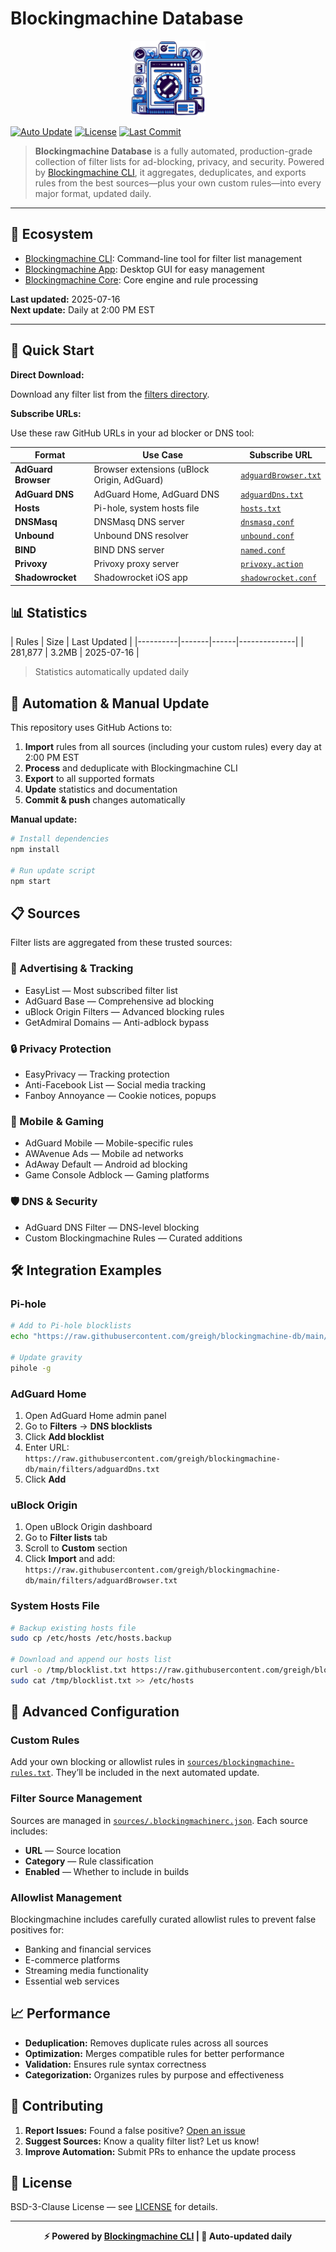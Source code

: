 
# Blockingmachine Database

<div align="center">
  <img src="./assets/Blockingmachine.png" width="120" alt="Blockingmachine Logo" />
</div>

[![Auto Update](https://github.com/greigh/blockingmachine-db/actions/workflows/update-filters.yml/badge.svg)](https://github.com/greigh/blockingmachine-db/actions/workflows/update-filters.yml)
[![License](https://img.shields.io/badge/license-BSD--3--Clause-blue.svg)](LICENSE)
[![Last Commit](https://img.shields.io/github/last-commit/greigh/blockingmachine-db)](https://github.com/greigh/blockingmachine-db/commits/main)

> **Blockingmachine Database** is a fully automated, production-grade collection of filter lists for ad-blocking, privacy, and security. Powered by [Blockingmachine CLI](https://github.com/greigh/blockingmachine-cli), it aggregates, deduplicates, and exports rules from the best sources—plus your own custom rules—into every major format, updated daily.

---

## 🔗 Ecosystem

- [Blockingmachine CLI](https://github.com/greigh/blockingmachine-cli): Command-line tool for filter list management
- [Blockingmachine App](https://github.com/greigh/blockingmachine): Desktop GUI for easy management
- [Blockingmachine Core](https://github.com/greigh/blockingmachine-core): Core engine and rule processing

**Last updated:** 2025-07-16<br>**Next update:** Daily at 2:00 PM EST

---

## 🚀 Quick Start

**Direct Download:**

Download any filter list from the [filters directory](./filters/).

**Subscribe URLs:**

Use these raw GitHub URLs in your ad blocker or DNS tool:

| Format | Use Case | Subscribe URL |
|--------|----------|---------------|
| **AdGuard Browser** | Browser extensions (uBlock Origin, AdGuard) | [`adguardBrowser.txt`](https://raw.githubusercontent.com/greigh/blockingmachine-db/main/filters/adguardBrowser.txt) |
| **AdGuard DNS** | AdGuard Home, AdGuard DNS | [`adguardDns.txt`](https://raw.githubusercontent.com/greigh/blockingmachine-db/main/filters/adguardDns.txt) |
| **Hosts** | Pi-hole, system hosts file | [`hosts.txt`](https://raw.githubusercontent.com/greigh/blockingmachine-db/main/filters/hosts.txt) |
| **DNSMasq** | DNSMasq DNS server | [`dnsmasq.conf`](https://raw.githubusercontent.com/greigh/blockingmachine-db/main/filters/dnsmasq.conf) |
| **Unbound** | Unbound DNS resolver | [`unbound.conf`](https://raw.githubusercontent.com/greigh/blockingmachine-db/main/filters/unbound.conf) |
| **BIND** | BIND DNS server | [`named.conf`](https://raw.githubusercontent.com/greigh/blockingmachine-db/main/filters/named.conf) |
| **Privoxy** | Privoxy proxy server | [`privoxy.action`](https://raw.githubusercontent.com/greigh/blockingmachine-db/main/filters/privoxy.action) |
| **Shadowrocket** | Shadowrocket iOS app | [`shadowrocket.conf`](https://raw.githubusercontent.com/greigh/blockingmachine-db/main/filters/shadowrocket.conf) |

## 📊 Statistics

| Rules | Size | Last Updated |
|----------|-------|------|--------------|
| 281,877 | 3.2MB | 2025-07-16 |

> Statistics automatically updated daily

## 🔄 Automation & Manual Update

This repository uses GitHub Actions to:

1. **Import** rules from all sources (including your custom rules) every day at 2:00 PM EST
2. **Process** and deduplicate with Blockingmachine CLI
3. **Export** to all supported formats
4. **Update** statistics and documentation
5. **Commit & push** changes automatically

**Manual update:**

```bash
# Install dependencies
npm install

# Run update script
npm start
```

## 📋 Sources

Filter lists are aggregated from these trusted sources:

### 🎯 Advertising & Tracking

- EasyList — Most subscribed filter list
- AdGuard Base — Comprehensive ad blocking
- uBlock Origin Filters — Advanced blocking rules
- GetAdmiral Domains — Anti-adblock bypass

### 🔒 Privacy Protection

- EasyPrivacy — Tracking protection
- Anti-Facebook List — Social media tracking
- Fanboy Annoyance — Cookie notices, popups

### 📱 Mobile & Gaming

- AdGuard Mobile — Mobile-specific rules
- AWAvenue Ads — Mobile ad networks
- AdAway Default — Android ad blocking
- Game Console Adblock — Gaming platforms

### 🛡️ DNS & Security

- AdGuard DNS Filter — DNS-level blocking
- Custom Blockingmachine Rules — Curated additions

## 🛠️ Integration Examples

### Pi-hole

```bash
# Add to Pi-hole blocklists
echo "https://raw.githubusercontent.com/greigh/blockingmachine-db/main/filters/hosts.txt" | sudo tee -a /etc/pihole/adlists.list

# Update gravity
pihole -g
```

### AdGuard Home

1. Open AdGuard Home admin panel
2. Go to **Filters** → **DNS blocklists**
3. Click **Add blocklist**
4. Enter URL: `https://raw.githubusercontent.com/greigh/blockingmachine-db/main/filters/adguardDns.txt`
5. Click **Add**

### uBlock Origin

1. Open uBlock Origin dashboard
2. Go to **Filter lists** tab
3. Scroll to **Custom** section
4. Click **Import** and add: `https://raw.githubusercontent.com/greigh/blockingmachine-db/main/filters/adguardBrowser.txt`

### System Hosts File

```bash
# Backup existing hosts file
sudo cp /etc/hosts /etc/hosts.backup

# Download and append our hosts list
curl -o /tmp/blocklist.txt https://raw.githubusercontent.com/greigh/blockingmachine-db/main/filters/hosts.txt
sudo cat /tmp/blocklist.txt >> /etc/hosts
```

## 🔧 Advanced Configuration

### Custom Rules

Add your own blocking or allowlist rules in [`sources/blockingmachine-rules.txt`](./sources/blockingmachine-rules.txt). They’ll be included in the next automated update.

### Filter Source Management

Sources are managed in [`sources/.blockingmachinerc.json`](./sources/.blockingmachinerc.json). Each source includes:

- **URL** — Source location
- **Category** — Rule classification
- **Enabled** — Whether to include in builds

### Allowlist Management

Blockingmachine includes carefully curated allowlist rules to prevent false positives for:

- Banking and financial services
- E-commerce platforms
- Streaming media functionality
- Essential web services

## 📈 Performance

- **Deduplication:** Removes duplicate rules across all sources
- **Optimization:** Merges compatible rules for better performance
- **Validation:** Ensures rule syntax correctness
- **Categorization:** Organizes rules by purpose and effectiveness

## 🤝 Contributing

1. **Report Issues:** Found a false positive? [Open an issue](https://github.com/greigh/blockingmachine-db/issues)
2. **Suggest Sources:** Know a quality filter list? Let us know!
3. **Improve Automation:** Submit PRs to enhance the update process

## 📜 License

BSD-3-Clause License — see [LICENSE](LICENSE) for details.

---

<div align="center">
  <strong>⚡ Powered by <a href="https://github.com/greigh/blockingmachine-cli">Blockingmachine CLI</a> | 🤖 Auto-updated daily</strong>
</div>
